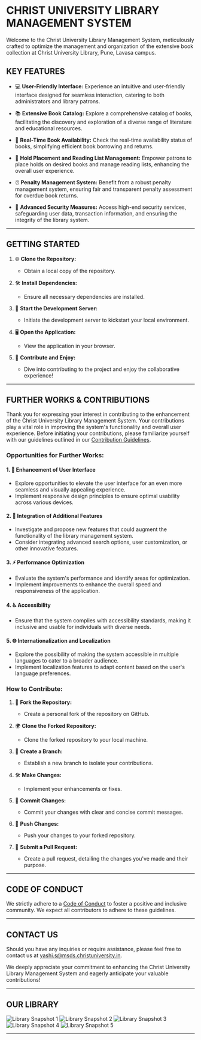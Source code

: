 # CHRIST UNIVERSITY LIBRARY MANAGEMENT SYSTEM

Welcome to the Christ University Library Management System, meticulously crafted to optimize the management and organization of the extensive book collection at Christ University Library, Pune, Lavasa campus.

## KEY FEATURES
- 💻 **User-Friendly Interface:** Experience an intuitive and user-friendly interface designed for seamless interaction, catering to both administrators and library patrons.

- 📚 **Extensive Book Catalog:** Explore a comprehensive catalog of books, facilitating the discovery and exploration of a diverse range of literature and educational resources.

- 🔄 **Real-Time Book Availability:** Check the real-time availability status of books, simplifying efficient book borrowing and returns.

- 📌 **Hold Placement and Reading List Management:** Empower patrons to place holds on desired books and manage reading lists, enhancing the overall user experience.

- ⏰ **Penalty Management System:** Benefit from a robust penalty management system, ensuring fair and transparent penalty assessment for overdue book returns.

- 🔐 **Advanced Security Measures:** Access high-end security services, safeguarding user data, transaction information, and ensuring the integrity of the library system.

---

## GETTING STARTED

1. 🌐 **Clone the Repository:**
   - Obtain a local copy of the repository.

2. 🛠️ **Install Dependencies:**
   - Ensure all necessary dependencies are installed.

3. 🚀 **Start the Development Server:**
   - Initiate the development server to kickstart your local environment.

4. 🖥️ **Open the Application:**
   - View the application in your browser.

5. 🎉 **Contribute and Enjoy:**
   - Dive into contributing to the project and enjoy the collaborative experience!

---

## FURTHER WORKS & CONTRIBUTIONS

Thank you for expressing your interest in contributing to the enhancement of the Christ University Library Management System. Your contributions play a vital role in improving the system's functionality and overall user experience. Before initiating your contributions, please familiarize yourself with our guidelines outlined in our [Contribution Guidelines](CONTRIBUTING.md).

### Opportunities for Further Works:

#### 1. 🎨 **Enhancement of User Interface**
   - Explore opportunities to elevate the user interface for an even more seamless and visually appealing experience.
   - Implement responsive design principles to ensure optimal usability across various devices.

#### 2. 🚀 **Integration of Additional Features**
   - Investigate and propose new features that could augment the functionality of the library management system.
   - Consider integrating advanced search options, user customization, or other innovative features.

#### 3. ⚡ **Performance Optimization**
   - Evaluate the system's performance and identify areas for optimization.
   - Implement improvements to enhance the overall speed and responsiveness of the application.

#### 4. ♿ **Accessibility**
   - Ensure that the system complies with accessibility standards, making it inclusive and usable for individuals with diverse needs.

#### 5. 🌐 **Internationalization and Localization**
   - Explore the possibility of making the system accessible in multiple languages to cater to a broader audience.
   - Implement localization features to adapt content based on the user's language preferences.

### How to Contribute:

1. 🍴 **Fork the Repository:**
   - Create a personal fork of the repository on GitHub.

2. 🌍 **Clone the Forked Repository:**
   - Clone the forked repository to your local machine.

3. 🌿 **Create a Branch:**
   - Establish a new branch to isolate your contributions.

4. 🛠️ **Make Changes:**
   - Implement your enhancements or fixes.

5. 💬 **Commit Changes:**
   - Commit your changes with clear and concise commit messages.

6. 🚀 **Push Changes:**
   - Push your changes to your forked repository.

7. 🎯 **Submit a Pull Request:**
   - Create a pull request, detailing the changes you've made and their purpose.

---

## CODE OF CONDUCT

We strictly adhere to a [Code of Conduct](CODE_OF_CONDUCT.md) to foster a positive and inclusive community. We expect all contributors to adhere to these guidelines.

---

## CONTACT US

Should you have any inquiries or require assistance, please feel free to contact us at [yashi.s@msds.christuniversity.in](mailto:yashi.s@msds.christuniversity.in).

We deeply appreciate your commitment to enhancing the Christ University Library Management System and eagerly anticipate your valuable contributions!

---

## OUR LIBRARY

![Library Snapshot 1](https://github.com/yashi7/Library-Management-System/assets/140734907/0b4d574c-636d-4daf-9b9e-9bb8c9ef9570)
![Library Snapshot 2](https://github.com/yashi7/Library-Management-System/assets/140734907/cd23e267-26d5-4e8e-bd3d-368790aa3a5d)
![Library Snapshot 3](https://github.com/yashi7/Library-Management-System/assets/140734907/990d2dcb-b46b-4ee8-a009-e504f2a6d96b)
![Library Snapshot 4](https://github.com/yashi7/Library-Management-System/assets/140734907/00985bdd-5149-429c-951d-b9632b471b83)
![Library Snapshot 5](https://github.com/yashi7/Library-Management-System/assets/140734907/5684d553-9b9d-4901-8c93-49b562733dd8)

---
